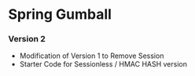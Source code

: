 # Spring Gumball

### Version 2

* Modification of Version 1 to Remove Session
* Starter Code for Sessionless / HMAC HASH version



